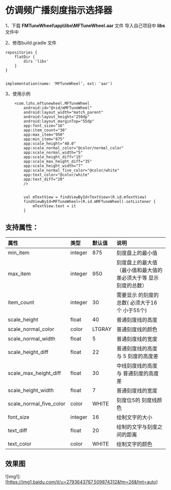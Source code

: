 # 仿调频广播刻度指示选择器

1、下载 **FMTuneWheel\app\libs\MFTuneWheel.aar** 文件  导入自己项目中 **libs** 文件中

2、修改build.gradle 文件  
```
repositories {
    flatDir {
        dirs 'libs'
    }
}


implementation(name: 'MFTuneWheel', ext: 'aar')
```
3、使用示例  
```
    <com.lzhs.mftunewheel.MFTuneWheel
        android:id="@+id/mMFTuneWheel"
        android:layout_width="match_parent"
        android:layout_height="250dp"
        android:layout_marginTop="55dp"
        app:font_size="16"
        app:item_count="30"
        app:max_item="950"
        app:min_item="875"
        app:scale_height="40.0"
        app:scale_normal_color="@color/normal_color"
        app:scale_normal_width="5"
        app:scale_height_diff="15"
        app:scale_max_height_diff="35"
        app:scale_height_width="7"
        app:scale_normal_five_color="@color/white"
        app:text_color="@color/white"
        app:text_diff="20"
        />


        val mTextView = findViewById<TextView>(R.id.mTextView)
        findViewById<MFTuneWheel>(R.id.mMFTuneWheel).setListener {
            mTextView.text = it
        }

```


## 支持属性：   

|属性 |类型|默认值|说明|  
|:--|:--|:--|:--| 
|min_item|integer|875| 刻度盘上的最小值
|max_item|integer|950|刻度盘上的最大值（最小值和最大值的差必须大于等 显示刻度的总数）
|item_count|integer|30|需要显示 的刻度的总数( 必须大于16 个 小于55个)
|scale_height|float|40|普通刻度线的高度
|scale_normal_color|color|LTGRAY|普通刻度线的颜色
|scale_normal_width|float|5|普通刻度线的宽度
|scale_height_diff|float|22|普通刻度线的高度  与  5 刻度的高度差
|scale_max_height_diff|float|30|中线刻度线的高度  与  普通刻度的高度差
|scale_height_width|float|7|普通刻度线的宽度
|scale_normal_five_color|color|WHITE|刻度位5的 刻度线颜色
|font_size|integer|16|绘制文字的大小 
|text_diff|float|20|绘制的文字与刻度之间的距离
|text_color|color|WHITE|绘制文字的颜色  
 
## 效果图
 
![img1]:[https://img1.baidu.com/it/u=2793643767,509874312&fm=26&fmt=auto] 

     
